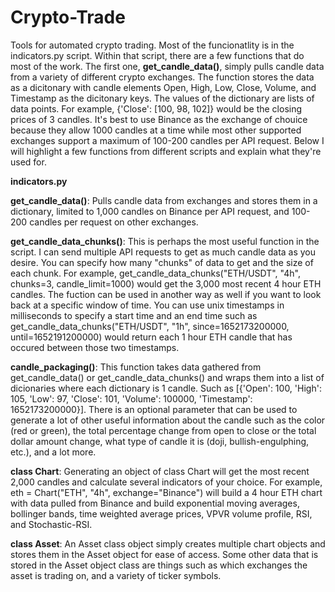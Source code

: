 # Crypto-Trade
Tools for automated crypto trading. Most of the funcionatlity is in the indicators.py script. Within that script, there are a few functions that do most of the work. The first one, **get_candle_data()**, simply pulls candle data from a variety of different crypto exchanges. The function stores the data as a dicitonary with candle elements Open, High, Low, Close, Volume, and Timestamp as the dicitonary keys. The values of the dictionary are lists of data points. For example, {'Close': [100, 98, 102]} would be the closing prices of 3 candles. It's best to use Binance as the exchange of chouice because they allow 1000 candles at a time while most other supported exchanges support a maximum of 100-200 candles per API request. Below I will highlight a few functions from different scripts and explain what they're used for.

**indicators.py**

**get_candle_data()**: Pulls candle data from exchanges and stores them in a dictionary, limited to 1,000 candles on Binance per API request, and 100-200 candles per request on other exchanges.

**get_candle_data_chunks()**: This is perhaps the most useful function in the script. I can send multiple API requests to get as much candle data as you desire. You can specify how many "chunks" of data to get and the size of each chunk. For example, 
get_candle_data_chunks("ETH/USDT", "4h", chunks=3, candle_limit=1000) would get the 3,000 most recent 4 hour ETH candles. The fuction can be used in another way as well if you want to look back at a specific window of time. You can use unix timestamps in milliseconds to specify a start time and an end time such as get_candle_data_chunks("ETH/USDT", "1h", since=1652173200000, until=1652191200000) would return each 1 hour ETH candle that has occured between those two timestamps.

**candle_packaging()**: This function takes data gathered from get_candle_data() or get_candle_data_chunks() and wraps them into a list of dicionaries where each dictionary is 1 candle. Such as [{'Open': 100, 'High': 105, 'Low': 97, 'Close': 101, 'Volume': 100000, 'Timestamp': 1652173200000}]. There is an optional parameter that can be used to generate a lot of other useful information about the candle such as the color (red or green), the total percentage change from open to close or the total dollar amount change, what type of candle it is (doji, bullish-engulphing, etc.), and a lot more.

**class Chart**: Generating an object of class Chart will get the most recent 2,000 candles and calculate several indicators of your choice. For example,
eth = Chart("ETH", "4h", exchange="Binance") will build a 4 hour ETH chart with data pulled from Binance and build exponential moving averages, bollinger bands, time weighted average prices, VPVR volume profile, RSI, and Stochastic-RSI.

**class Asset**: An Asset class object simply creates multiple chart objects and stores them in the Asset object for ease of access. Some other data that is stored in the Asset object class are things such as which exchanges the asset is trading on, and a variety of ticker symbols.
